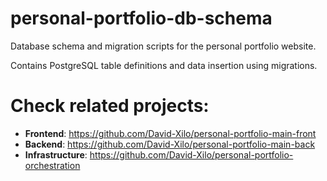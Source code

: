 # personal-portfolio-db-schema

Database schema and migration scripts for the personal portfolio website. 

Contains PostgreSQL table definitions and data insertion using migrations.

# Check related projects:
- **Frontend**: https://github.com/David-Xilo/personal-portfolio-main-front
- **Backend**: https://github.com/David-Xilo/personal-portfolio-main-back
- **Infrastructure**: https://github.com/David-Xilo/personal-portfolio-orchestration

